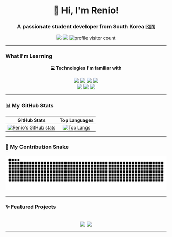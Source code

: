 <div align="center">
  
# 👋 Hi, I'm Renio! 
### A passionate student developer from South Korea 🇰🇷

<p>
  <a href="https://devrenio.github.io/blog" target="_blank"><img src="https://img.shields.io/badge/Blog-434343?style=for-the-badge&logo=velog&logoColor=white"></a>
  <a href="mailto:eunho9684@gmail.com"><img src="https://img.shields.io/badge/Email-D14836?style=for-the-badge&logo=gmail&logoColor=white"></a>
  <img src="https://komarev.com/ghpvc/?username=devRenio&style=for-the-badge&color=brightgreen" alt="profile visitor count">
</p>

</div>

---

### What I'm Learning

<div align="center">
  
**💻 Technologies I'm familiar with** <br><br>
<img src="https://img.shields.io/badge/Python-3776AB?style=for-the-badge&logo=Python&logoColor=white">
<img src="https://img.shields.io/badge/C-A8B9CC?style=for-the-badge&logo=C&logoColor=white">
<img src="https://img.shields.io/badge/Flutter-02569B?style=for-the-badge&logo=Flutter&logoColor=white">
<img src="https://img.shields.io/badge/SQLite-003B57?style=for-the-badge&logo=SQLite&logoColor=white">
<br>
<img src="https://img.shields.io/badge/HTML5-E34F26?style=for-the-badge&logo=HTML5&logoColor=white">
<img src="https://img.shields.io/badge/CSS3-1572B6?style=for-the-badge&logo=CSS3&logoColor=white">
<img src="https://img.shields.io/badge/JavaScript-F7DF1E?style=for-the-badge&logo=JavaScript&logoColor=black">
</div>

---

### 📊 My GitHub Stats

<div align="center">

| GitHub Stats | Top Languages |
| :---: | :---: |
| [![Renio's GitHub stats](https://github-readme-stats.vercel.app/api?username=devRenio&show_icons=true&theme=radical)](https://github.com/anuraghazra/github-readme-stats) | [![Top Langs](https://github-readme-stats.vercel.app/api/top-langs/?username=devRenio&layout=compact&theme=radical)](https://github.com/anuraghazra/github-readme-stats) |

</div>

---

### 🐍 My Contribution Snake

<div align="center">
  <img src="https://github.com/devRenio/devRenio/blob/output/github-contribution-grid-snake.svg" alt="contribution snake">
</div>

---

### ✨ Featured Projects

<div align="center">
<br>

<a href="https://github.com/devRenio/devRenio.github.io" style="text-decoration:none;">
  <img align="center" src="https://github-readme-stats.vercel.app/api/pin/?username=devRenio&repo=devRenio.github.io&theme=radical" />
</a>
<a href="https://github.com/devRenio/Bible-verse-memorization" style="text-decoration:none;">
  <img align="center" src="https://github-readme-stats.vercel.app/api/pin/?username=devRenio&repo=Bible-verse-memorization&theme=radical" />
</a>

</div>

---
